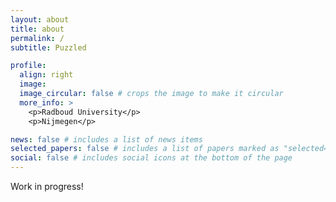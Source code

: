 ```yaml
---
layout: about
title: about
permalink: /
subtitle: Puzzled

profile:
  align: right
  image: 
  image_circular: false # crops the image to make it circular
  more_info: >
    <p>Radboud University</p>
    <p>Nijmegen</p>

news: false # includes a list of news items
selected_papers: false # includes a list of papers marked as "selected={true}"
social: false # includes social icons at the bottom of the page
---
```


Work in progress!